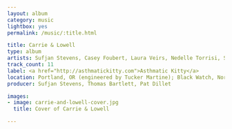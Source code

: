 ```yaml
---
layout: album
category: music
lightbox: yes
permalink: /music/:title.html

title: Carrie & Lowell
type: album
artists: Sufjan Stevens, Casey Foubert, Laura Veirs, Nedelle Torrisi, Sean Carey, Ben Lester, and Thomas Bartlett
track_count: 11
label: <a href="http://asthmatickitty.com">Asthmatic Kitty</a>
location: Portland, OR (engineered by Tucker Martine); Black Watch, Norman, OK (engineered by Chad Copelin and Jarod Evans); April Base, Eau Claire, WI (engineered by Brian Joseph); Pat Dillet's studio, “somewhere midtown Manhattan;” Sufjan's office in Dumbo, Brooklyn; a hotel room in Klaamath Falls, Oregon
producer: Sufjan Stevens, Thomas Bartlett, Pat Dillet

images:
- image: carrie-and-lowell-cover.jpg
  title: Cover of Carrie & Lowell

---
```

	